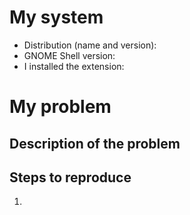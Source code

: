 <!-- Put a brief summary of the issue in the title. -->

# My system

- Distribution (name and version):
- GNOME Shell version:
- I installed the extension: <!-- Manually? From extensions.gnome.org? From my distribution? -->

# My problem

## Description of the problem


## Steps to reproduce

1.
